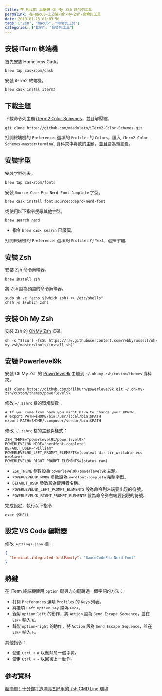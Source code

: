 ```yaml
---
title: 在 MacOS 上安裝 Oh My Zsh 命令列工具
permalink: 在-MacOS-上安裝-Oh-My-Zsh-命令列工具
date: 2019-01-26 01:03:50
tags: ["Zsh", "macOS", "命令列工具"]
categories: ["其他", "命令列工具"]
---
```


## 安裝 iTerm 終端機

首先安裝 Homebrew Cask。

```CMD
brew tap caskroom/cask
```

安裝 iterm2 終端機。

```CMD
brew cask instal iterm2
```

## 下載主題

下載命令列主題 [iTerm2 Color Schemes](https://github.com/mbadolato/iTerm2-Color-Schemes)，並且解壓縮。

```CMD
git clone https://github.com/mbadolato/iTerm2-Color-Schemes.git
```

打開終端機的 `Preferences` 選項的 `Profiles` 的 `Colors`，匯入 `iTerm2-Color-Schemes-master/terminal` 資料夾中喜歡的主題，並且設為預設值。

## 安裝字型

安裝字型列表。

```CMD
brew tap caskroom/fonts
```

安裝 `Source Code Pro Nerd Font Complete` 字型。

```CMD
brew cask install font-sourcecodepro-nerd-font
```

或使用以下指令搜尋其他字型。

```CMD
brew search nerd
```

- 指令 `brew cask search` 已廢棄。

打開終端機的 `Preferences` 選項的 `Profiles` 的 `Text`，選擇字體。

## 安裝 Zsh

安裝 Zsh 命令解釋器。

```CMD
brew install zsh
```

將 Zsh 設為預設的命令解釋器。

```CMD
sudo sh -c "echo $(which zsh) >> /etc/shells"
chsh -s $(which zsh)
```

## 安裝 Oh My Zsh

安裝 Zsh 的 [Oh My Zsh](https://github.com/robbyrussell/oh-my-zsh) 框架。

```CMD
sh -c "$(curl -fsSL https://raw.githubusercontent.com/robbyrussell/oh-my-zsh/master/tools/install.sh)"
```

## 安裝 Powerlevel9k

安裝 Oh My Zsh 的 [Powerlevel9k](https://github.com/bhilburn/powerlevel9k) 主題到 `~/.oh-my-zsh/custom/themes` 資料夾。

```CMD
git clone https://github.com/bhilburn/powerlevel9k.git ~/.oh-my-zsh/custom/themes/powerlevel9k
```

修改 `~/.zshrc` 檔的環境變數：

```ENV
# If you come from bash you might have to change your $PATH.
# export PATH=$HOME/bin:/usr/local/bin:$PATH
export PATH=$HOME/.composer/vendor/bin:$PATH
```

修改 `~/.zshrc` 檔的主題與樣式：

```ENV
ZSH_THEME="powerlevel9k/powerlevel9k"
POWERLEVEL9K_MODE="nerdfont-complete"
DEFAULT_USER="william"
POWERLEVEL9K_LEFT_PROMPT_ELEMENTS=(context dir dir_writable vcs newline)
POWERLEVEL9K_RIGHT_PROMPT_ELEMENTS=(status ram)
```

- `ZSH_THEME` 參數設為 `powerlevel9k/powerlevel9k` 主題。
- `POWERLEVEL9K_MODE` 參數設為 `nerdfont-complete` 完整字型。
- `DEFAULT_USER` 參數設為使用者名稱。
- `POWERLEVEL9K_LEFT_PROMPT_ELEMENTS` 設為命令列左端要出現的符號。
- `POWERLEVEL9K_RIGHT_PROMPT_ELEMENTS` 設為命令列右端要出現的符號。

完成設定，執行以下指令：

```CMD
exec $SHELL
```

## 設定 VS Code 編輯器

修改 `settings.json` 檔：

```JSON
{
  "terminal.integrated.fontFamily": "SauceCodePro Nerd Font"
}
```

## 熱鍵

在 iTerm 終端機使用 `option` 鍵與方向鍵跳過一個字詞的方法：

- 打開 `Preferences` 選項 `Profiles` 的 `Keys` 列表。
- 將選項 `Left Option Key` 設為 `Esc+`。
- 錄製 `option+left` 的動作，將 `Action` 設為 `Send Escape Sequence`，並在 `Esc+` 輸入 `B`。
- 錄製 `option+right` 的動作，將 `Action` 設為 `Send Escape Sequence`，並在 `Esc+` 輸入 `F`。

其他指令：

- 使用 `Ctrl + W` 以刪除前一個字詞。
- 使用 `Ctrl + -` 以回復上一動作。

## 參考資料

[超簡單！十分鐘打造漂亮又好用的 Zsh CMD Line 環境](https://medium.com/statementdog-engineering/prettify-your-zsh-CMD-line-prompt-3ca2acc967f)

